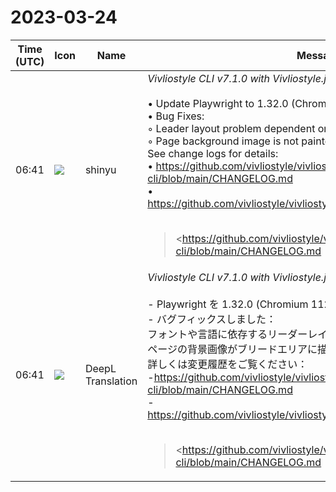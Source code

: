 # 2023-03-24

|Time (UTC)|Icon|Name|Message|
|---|---|---|---|
|06:41|![](https://avatars.slack-edge.com/2018-04-27/354445776386_e258f5ed5ba887b08668_72.jpg)|shinyu|*Vivliostyle CLI v7.1.0 with Vivliostyle.js v2.23.1 Released!*<br><br>• Update Playwright to 1.32.0 (Chromium 112.0.5615.29)<br>• Bug Fixes:<br>    ◦ Leader layout problem dependent on font and language<br>    ◦ Page background image is not painted in the bleed area<br>See change logs for details:<br>• <https://github.com/vivliostyle/vivliostyle-cli/blob/main/CHANGELOG.md><br>• <https://github.com/vivliostyle/vivliostyle.js/blob/master/CHANGELOG.md><br><br><blockquote><https://github.com/vivliostyle/vivliostyle-cli/blob/main/CHANGELOG.md | CHANGELOG.md></blockquote><br><blockquote><https://github.com/vivliostyle/vivliostyle.js/blob/master/CHANGELOG.md | CHANGELOG.md></blockquote>|
|06:41|![](https://avatars.slack-edge.com/2023-01-22/4703892366048_dd8fde69fd74a2ed7a1d_72.png)|DeepL Translation|*Vivliostyle CLI v7.1.0 with Vivliostyle.js v2.23.1 Released!*.<br><br>- Playwright を 1.32.0 (Chromium 112.0.5615.29) に更新する。<br>- バグフィックスしました：<br>    フォントや言語に依存するリーダーレイアウトの問題<br>    ページの背景画像がブリードエリアに描かれていない<br>詳しくは変更履歴をご覧ください：<br>-<https://github.com/vivliostyle/vivliostyle-cli/blob/main/CHANGELOG.md><br>-<https://github.com/vivliostyle/vivliostyle.js/blob/master/CHANGELOG.md><br><br><blockquote><https://github.com/vivliostyle/vivliostyle-cli/blob/main/CHANGELOG.md | CHANGELOG.md></blockquote><br><blockquote><https://github.com/vivliostyle/vivliostyle.js/blob/master/CHANGELOG.md | CHANGELOG.md></blockquote>|
